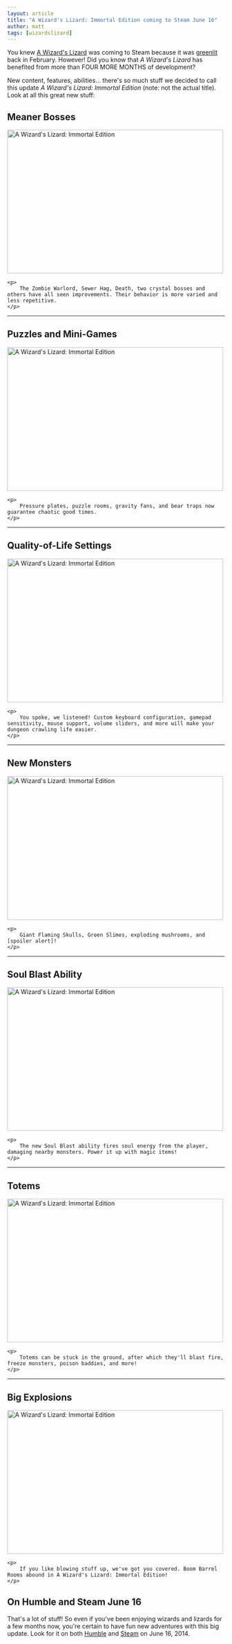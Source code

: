 ```yaml
---
layout: article
title: "A Wizard's Lizard: Immortal Edition coming to Steam June 16"
author: matt
tags: [wizardslizard]
---
```

You knew [A Wizard's Lizard][1] was coming to Steam because it was [greenlit][2] back in February. However! Did you know that _A Wizard's Lizard_ has benefited from more than FOUR MORE MONTHS of development?

New content, features, abilities... there's so much stuff we decided to call this update _A Wizard's Lizard: Immortal Edition_ (note: not the actual title). Look at all this great new stuff:

## Meaner Bosses

<div class="full-frame">
	<a href="/media/images/posts/awl/immortal/fullsize/bosses.jpg">
		<img alt="A Wizard's Lizard: Immortal Edition" src="/media/images/posts/awl/immortal/thumbs/bosses.jpg" width="500" height="333">
	</a>

	<p>
		The Zombie Warlord, Sewer Hag, Death, two crystal bosses and others have all seen improvements. Their behavior is more varied and less repetitive.
	</p>
</div>

---

## Puzzles and Mini-Games

<div class="full-frame">
	<a href="/media/images/posts/awl/immortal/fullsize/secrets.jpg">
		<img alt="A Wizard's Lizard: Immortal Edition" src="/media/images/posts/awl/immortal/thumbs/secrets.jpg" width="500" height="333">
	</a>

	<p>
		Pressure plates, puzzle rooms, gravity fans, and bear traps now guarantee chaotic good times.
	</p>
</div>

---

## Quality-of-Life Settings

<div class="full-frame">
	<a href="/media/images/posts/awl/immortal/fullsize/settings.jpg">
		<img alt="A Wizard's Lizard: Immortal Edition" src="/media/images/posts/awl/immortal/thumbs/settings.jpg" width="500" height="333">
	</a>

	<p>
		You spoke, we listened! Custom keyboard configuration, gamepad sensitivity, mouse support, volume sliders, and more will make your dungeon crawling life easier.
	</p>
</div>

---

## New Monsters

<div class="full-frame">
	<a href="/media/images/posts/awl/immortal/fullsize/monsters.jpg">
		<img alt="A Wizard's Lizard: Immortal Edition" src="/media/images/posts/awl/immortal/thumbs/monsters.jpg" width="500" height="333">
	</a>

	<p>
		Giant Flaming Skulls, Green Slimes, exploding mushrooms, and [spoiler alert]!
	</p>
</div>

---

## Soul Blast Ability

<div class="full-frame">
	<a href="/media/images/posts/awl/immortal/fullsize/soulBlast.jpg">
		<img alt="A Wizard's Lizard: Immortal Edition" src="/media/images/posts/awl/immortal/thumbs/soulBlast.jpg" width="500" height="333">
	</a>

	<p>
		The new Soul Blast ability fires soul energy from the player, damaging nearby monsters. Power it up with magic items!
	</p>
</div>

---

## Totems

<div class="full-frame">
	<a href="/media/images/posts/awl/immortal/fullsize/totems.jpg">
		<img alt="A Wizard's Lizard: Immortal Edition" src="/media/images/posts/awl/immortal/thumbs/totems.jpg" width="500" height="333">
	</a>

	<p>
		Totems can be stuck in the ground, after which they'll blast fire, freeze monsters, poison baddies, and more!
	</p>
</div>

---

## Big Explosions

<div class="full-frame">
	<a href="/media/images/posts/awl/immortal/fullsize/explosions.jpg">
		<img alt="A Wizard's Lizard: Immortal Edition" src="/media/images/posts/awl/immortal/thumbs/explosions.jpg" width="500" height="333">
	</a>

	<p>
		If you like blowing stuff up, we've got you covered. Boom Barrel Rooms abound in A Wizard's Lizard: Immortal Edition!
	</p>
</div>

## On Humble and Steam June 16

That's a lot of stuff! So even if you've been enjoying wizards and lizards for a few months now, you're certain to have fun new adventures with this big update. Look for it on both [Humble][3] and [Steam][3] on June 16, 2014.

[1]: http://www.wizardslizard.com/
[2]: http://steamcommunity.com/sharedfiles/filedetails/?id=205801629
[3]: http://store.steampowered.com/app/280040/
